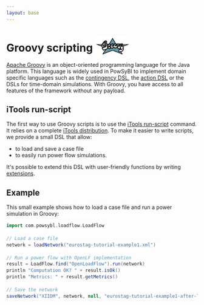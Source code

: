 ```yaml
---
layout: base
---
```


# Groovy scripting <img src="./img/groovy-logo.png" alt="" style="vertical-align: bottom" height="45"/>
[Apache Groovy](https://groovy-lang.org/) is an object-oriented programming language for the Java platform. This language is widely used in PowSyBl to implement domain specific languages such as the [contingency DSL](../../simulation/securityanalysis/contingency-dsl.md), the [action DSL](../../simulation/securityanalysis/action-dsl.md) or the DSLs for time-domain simulations. With Groovy, you have access to all features of the framework without any payload.

## iTools run-script
The first way to use Groovy scripts is to use the [iTools run-script](../../user/itools/run-script.md) command. It relies on a complete [iTools distribution](../../user/index.md#installation-from-binaries). To make it easier to write scripts, we provide a small DSL that allow:
- to load and save a case file
- to easily run power flow simulations.

It's possible to extend this DSL with user-friendly functions by writing [extensions]().

## Example
This small example shows how to load a case file and run a power simulation in Groovy:
```groovy
import com.powsybl.loadflow.LoadFlow

// Load a case file
network = loadNetwork("eurostag-tutorial-example1.xml")

// Run a power flow with OpenLF implementation
result = LoadFlow.find("OpenLoadFlow").run(network)
println "Computation OK? " + result.isOk()
println "Metrics: " + result.getMetrics()

// Save the network
saveNetwork("XIIDM", network, null, "eurostag-tutorial-example1-after-lf.xml")
```

